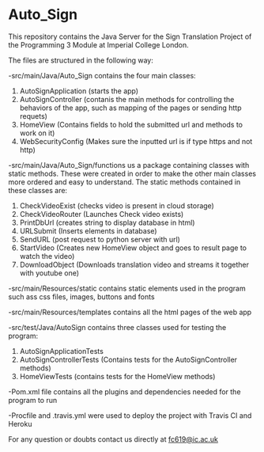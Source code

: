 # Auto_Sign

This repository contains the Java Server for the Sign Translation Project of the Programming 3 Module at Imperial College London.

The files are structured in the following way:

-src/main/Java/Auto_Sign contains the four main classes: 

1. AutoSignApplication (starts the app)
2. AutoSignController (contanis the main methods for controlling the behaviors of the app, such as mapping of the pages or sending http requets)
3. HomeView (Contains fields to hold the submitted url and methods to work on it)
4. WebSecurityConfig (Makes sure the inputted url is if type https and not http)

-src/main/Java/Auto_Sign/functions us a package containing classes with static methods. These were created in order to make the other main classes more ordered and easy to understand. The static methods contained in these classes are: 

1. CheckVideoExist (checks video is present in cloud storage) 
2. CheckVideoRouter (Launches Check video exists)
3. PrintDbUrl (creates string to display database in html)
4. URLSubmit (Inserts elements in database)
5. SendURL (post request to python server with url)
6. StartVideo (Creates new HomeView object and goes to result page to watch the video)
7. DownloadObject (Downloads translation video and streams it together with youtube one)

-src/main/Resources/static contains static elements used in the program such ass css files, images, buttons and fonts

-src/main/Resources/templates contains all the html pages of the web app

-src/test/Java/AutoSign contains three classes used for testing the program:
1. AutoSignApplicationTests
2. AutoSignControllerTests (Contains tests for the AutoSignController methods)
3. HomeViewTests (contains tests for the HomeView methods)


-Pom.xml file contains all the plugins and dependencies needed for the program to run

-Procfile and .travis.yml were used to deploy the project with Travis CI and Heroku

For any question or doubts contact us directly at fc619@ic.ac.uk

